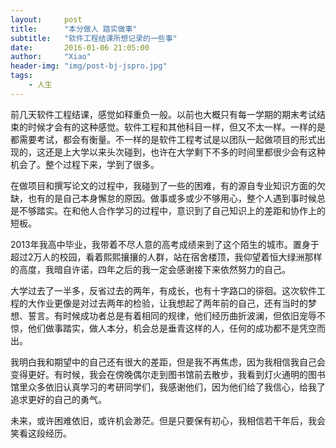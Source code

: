 ```yaml
---
layout:     post
title:      "本分做人 踏实做事"
subtitle:   "软件工程结课所想记录的一些事"
date:       2016-01-06 21:05:00
author:     "Xiao"
header-img: "img/post-bj-jspro.jpg"
tags:
    - 人生
---
```

前几天软件工程结课，感觉如释重负一般。以前也大概只有每一学期的期末考试结束的时候才会有的这种感觉。软件工程和其他科目一样，但又不太一样。一样的是都需要考试，都会有衡量。不一样的是软件工程考试是以团队一起做项目的形式出现的，这还是上大学以来头次碰到，也许在大学剩下不多的时间里都很少会有这种机会了。整个过程下来，学到了很多。

在做项目和撰写论文的过程中，我碰到了一些的困难，有的源自专业知识方面的欠缺，也有的是自己本身懈怠的原因。做事或多或少不够用心，整个人遇到事时候总是不够踏实。在和他人合作学习的过程中，意识到了自己知识上的差距和协作上的短板。

2013年我高中毕业，我带着不尽人意的高考成绩来到了这个陌生的城市。置身于超过2万人的校园，看着熙熙攘攘的人群，站在宿舍楼顶，我仰望着恒大绿洲那样的高度，我暗自许诺，四年之后的我一定会感谢接下来依然努力的自己。

大学过去了一半多，反省过去的两年，有成长，也有十字路口的徘徊。这次软件工程的大作业更像是对过去两年的检验，让我想起了两年前的自己，还有当时的梦想、誓言。有时候成功者总是有着相同的规律，他们经历曲折波澜，但依旧宠辱不惊，他们做事踏实，做人本分，机会总是垂青这样的人，任何的成功都不是凭空而出。

我明白我和期望中的自己还有很大的差距，但是我不再焦虑，因为我相信我自己会变得更好。有时候，我会在傍晚偶尔走到图书馆前去散步，我看到灯火通明的图书馆里众多依旧认真学习的考研同学们，我感谢他们，因为他们给了我信心，给我了追求更好的自己的勇气。

未来，或许困难依旧，或许机会渺茫。但是只要保有初心，我相信若干年后，我会笑看这段经历。
